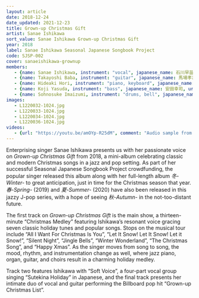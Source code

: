 ```yaml
---
layout: article
date: 2018-12-24
date_updated: 2021-12-23
title: Grown-up Christmas Gift
artist: Sanae Ishikawa
sort_value: Sanae Ishikawa Grown-up Christmas Gift
year: 2018
label: Sanae Ishikawa Seasonal Japanese Songbook Project
code: SJSP-002
cover: sanaeishikawa-grownup
members:
   - {name: Sanae Ishikawa, instrument: "vocal", japanese_name: 石川早苗, url: "http://blog.livedoor.jp/sanny_jazz/"}
   - {name: Takayoshi Baba, instrument: "guitar", japanese_name: 馬場孝喜, url: "https://babaviolao.wixsite.com/babatakayoshi"}
   - {name: Hideaki Hori, instrument: "piano, keyboard", japanese_name: 堀秀彰, url: "https://www.hideakihori.com/"}
   - {name: Koji Yasuda, instrument: "bass", japanese_name: 安田幸司, url: "http://jmsu.web.fc2.com/koji/"}
   - {name: Sohnosuke Imaizumi, instrument: "drums, bell", japanese_name: 今泉総之輔, url: "http://www.imaizumisohnosuke.com/"}
images:
   - L1220032-1024.jpg
   - L1220033-1024.jpg
   - L1220034-1024.jpg
   - L1220036-1024.jpg
videos: 
   - {url: "https://youtu.be/amOYp-R25dM", comment: "Audio sample from the first track on the album, “Christmas Medley”"}
---
```

Enterprising singer Sanae Ishikawa presents us with her passionate voice on *Grown-up Christmas Gift* from 2018, a mini-album celebrating classic and modern Christmas songs in a jazz and pop setting. As part of her successful Seasonal Japanese Songbook Project crowdfunding, the popular singer released this album along with her full-length album *冬-Winter-* to great anticipation, just in time for the Christmas season that year. *春-Spring-* (2019) and *夏-Summer-* (2020) have also been released in this jazzy J-pop series, with a hope of seeing *秋-Autumn-* in the not-too-distant future.

The first track on *Grown-up Christmas Gift* is the main show, a thirteen-minute “Christmas Medley” featuring Ishikawa’s resonant voice gracing seven classic holiday tunes and popular songs. Stops on the musical tour include “All I Want For Christmas Is You”, “Let It Snow! Let It Snow! Let it Snow!”, “Silent Night”, “Jingle Bells”, “Winter Wonderland”, “The Christmas Song”, and “Happy Xmas”. As the singer moves from song to song, the mood, rhythm, and instrumentation change as well, where jazz piano, organ, guitar, and choirs result in a charming holiday medley.

Track two features Ishikawa with “Soft Voice”, a four-part vocal group singing “Sutekina Holiday” in Japanese, and the final track presents her intimate duo of vocal and guitar performing the Billboard pop hit “Grown-up Christmas List”.